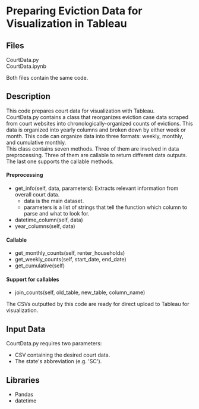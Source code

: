 # Preparing Eviction Data for Visualization in Tableau
## Files
CourtData.py  
CourtData.ipynb  

Both files contain the same code.

## Description
This code prepares court data for visualization with Tableau.  
CourtData.py contains a class that reorganizes eviction case data scraped from court websites into chronologically-organized counts of evictions. This data is organized into yearly columns and broken down by either week or month. This code can organize data into three formats: weekly, monthly, and cumulative monthly.  
This class contains seven methods. Three of them are involved in data preprocessing. Three of them are callable to return different data outputs. The last one supports the callable methods.
#### Preprocessing
  - get_info(self, data, parameters): Extracts relevant information from overall court data.
    - data is the main dataset.
    - parameters is a list of strings that tell the function which column to parse and what to look for.
  - datetime_column(self, data)
  - year_columns(self, data)
    
#### Callable
  - get_monthly_counts(self, renter_households)
  - get_weekly_counts(self, start_date, end_date)
  - get_cumulative(self)
    
#### Support for callables
  - join_counts(self, old_table, new_table, column_name)

The CSVs outputted by this code are ready for direct upload to Tableau for visualization.

## Input Data
CourtData.py requires two parameters:
  - CSV containing the desired court data.
  - The state's abbreviation (e.g. 'SC').

## Libraries
  - Pandas
  - datetime
